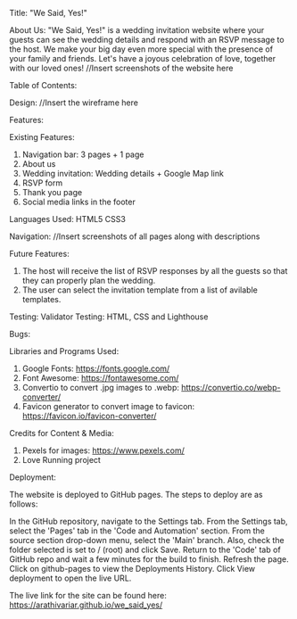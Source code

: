 Title: 
"We Said, Yes!"

About Us: 
"We Said, Yes!" is a wedding invitation website where your guests can see the wedding details and respond with an RSVP message to the host.
We make your big day even more special with the presence of your family and friends. Let's have a joyous celebration of love, together with our loved ones!
//Insert screenshots of the website here

Table of Contents:

Design:
//Insert the wireframe here

Features:

Existing Features:
1. Navigation bar: 3 pages + 1 page
2. About us
3. Wedding invitation: Wedding details + Google Map link
4. RSVP form
5. Thank you page
6. Social media links in the footer

Languages Used:
HTML5
CSS3

Navigation:
//Insert screenshots of all pages along with descriptions

Future Features:
1. The host will receive the list of RSVP responses by all the guests so that they can properly plan the wedding.
2. The user can select the invitation template from a list of avilable templates.

Testing:
Validator Testing: HTML, CSS and Lighthouse

Bugs:

Libraries and Programs Used:
1. Google Fonts: https://fonts.google.com/
2. Font Awesome: https://fontawesome.com/
3. Convertio to convert .jpg images to .webp: https://convertio.co/webp-converter/
4. Favicon generator to convert image to favicon: https://favicon.io/favicon-converter/

Credits for Content & Media:
1. Pexels for images: https://www.pexels.com/
2. Love Running project

Deployment:

The website is deployed to GitHub pages. The steps to deploy are as follows:

In the GitHub repository, navigate to the Settings tab.
From the Settings tab, select the 'Pages' tab in the 'Code and Automation' section.
From the source section drop-down menu, select the 'Main' branch.
Also, check the folder selected is set to / (root) and click Save.
Return to the 'Code' tab of GitHub repo and wait a few minutes for the build to finish.
Refresh the page. Click on github-pages to view the Deployments History. Click View deployment to open the live URL.

The live link for the site can be found here: https://arathivariar.github.io/we_said_yes/